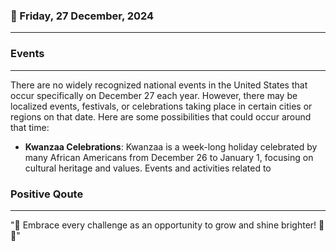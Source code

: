 ### 📅 Friday, 27 December, 2024
------
### Events
------
There are no widely recognized national events in the United States that occur specifically on December 27 each year. However, there may be localized events, festivals, or celebrations taking place in certain cities or regions on that date. Here are some possibilities that could occur around that time:

- **Kwanzaa Celebrations**: Kwanzaa is a week-long holiday celebrated by many African Americans from December 26 to January 1, focusing on cultural heritage and values. Events and activities related to
### Positive Qoute
------
"🌟 Embrace every challenge as an opportunity to grow and shine brighter! 🌻💪"
